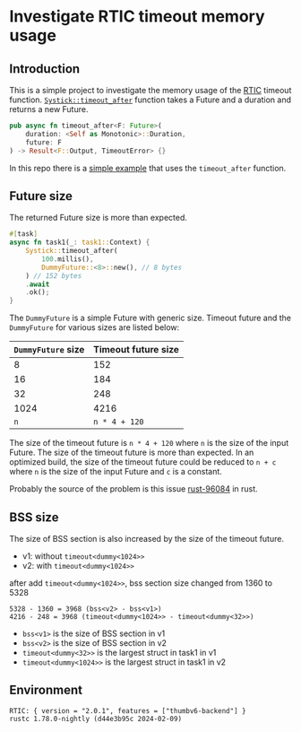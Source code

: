 # Investigate RTIC timeout memory usage

## Introduction

This is a simple project to investigate the memory usage of the [RTIC] timeout function.
[`Systick::timeout_after`][timeout_after] function takes a Future and a duration and returns a new
Future.

```rust
pub async fn timeout_after<F: Future>(
    duration: <Self as Monotonic>::Duration,
    future: F
) -> Result<F::Output, TimeoutError> {}
```

In this repo there is a [simple example][example] that uses the `timeout_after` function.

## Future size

The returned Future size is more than expected.

```rust
#[task]
async fn task1(_: task1::Context) {
    Systick::timeout_after(
        100.millis(),
        DummyFuture::<8>::new(), // 8 bytes
    ) // 152 bytes
    .await
    .ok();
}
```

The `DummyFuture` is a simple Future with generic size. Timeout future and the `DummyFuture` for
various sizes are listed below:

| `DummyFuture` size | Timeout future size |
| ------------------ | ------------------- |
| 8                  | 152                 |
| 16                 | 184                 |
| 32                 | 248                 |
| 1024               | 4216                |
| `n`                | `n * 4 + 120`       |

The size of the timeout future is `n * 4 + 120` where `n` is the size of the input Future. The size
of the timeout future is more than expected. In an optimized build, the size of the timeout future
could be reduced to `n + c` where `n` is the size of the input Future and `c` is a constant.

Probably the source of the problem is this issue [rust-96084] in rust.

## BSS size

The size of BSS section is also increased by the size of the timeout future.

- v1: without `timeout<dummy<1024>>`
- v2: with `timeout<dummy<1024>>`

after add `timeout<dummy<1024>>`, bss section size changed from 1360 to 5328

```
5328 - 1360 = 3968 (bss<v2> - bss<v1>)
4216 - 248 = 3968 (timeout<dummy<1024>> - timeout<dummy<32>>)
```

- `bss<v1>` is the size of BSS section in v1
- `bss<v2>` is the size of BSS section in v2
- `timeout<dummy<32>>` is the largest struct in task1 in v1
- `timeout<dummy<1024>>` is the largest struct in task1 in v2

## Environment

```
RTIC: { version = "2.0.1", features = ["thumbv6-backend"] }
rustc 1.78.0-nightly (d44e3b95c 2024-02-09)
```

[RTIC]: https://github.com/rtic-rs/rtic
[timeout_after]:
  https://docs.rs/rtic-monotonics/latest/rtic_monotonics/systick/struct.Systick.html#method.timeout_after
[example]:
  https://github.com/smmoosavi/rtic-timeout-investigation/blob/b535653423e83887d479dacceb2935ab57410703/src/main.rs#L34
[rust-96084]: https://github.com/rust-lang/rust/issues/96084
